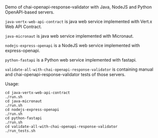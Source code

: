 Demo of chai-openapi-response-validator with Java, NodeJS and Python OpenAPI-based servers.

``java-vertx-web-api-contract`` is java web service implemented with Vert.x Web API Contract.

``java-micronaut`` is java web service implemented with Micronaut.

``nodejs-express-openapi`` is a NodeJS web service implemented with express-openapi.

``python-fastapi`` is a Python web service implemented with fastapi.

``validate-all-with-chai-openapi-response-validator`` is containing manual and chai-openapi-response-validator tests of those servers.

Usage:
```
cd java-vertx-web-api-contract
./run.sh
cd java-micronaut
./run.sh
cd nodejs-express-openapi
./run.sh
cd python-fastapi
./run.sh
cd validate-all-with-chai-openapi-response-validator
./run_tests.sh
```

